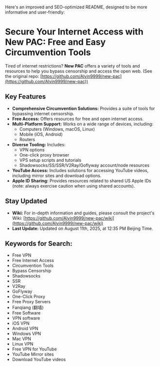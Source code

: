 Here's an improved and SEO-optimized README, designed to be more informative and user-friendly:

# Secure Your Internet Access with New PAC: Free and Easy Circumvention Tools

Tired of internet restrictions?  **New PAC** offers a variety of tools and resources to help you bypass censorship and access the open web.  (See the original repo: [https://github.com/Alvin9999/new-pac](https://github.com/Alvin9999/new-pac))

## Key Features

*   **Comprehensive Circumvention Solutions:**  Provides a suite of tools for bypassing internet censorship.
*   **Free Access:** Offers resources for free and open internet access.
*   **Multi-Platform Support:**  Works on a wide range of devices, including:
    *   Computers (Windows, macOS, Linux)
    *   Mobile (iOS, Android)
    *   Routers
*   **Diverse Tooling:** Includes:
    *   VPN options
    *   One-click proxy browser
    *   VPS setup scripts and tutorials
    *   Shadowsocks/SS/SSR/V2Ray/Goflyway account/node resources
*   **YouTube Access:**  Includes solutions for accessing YouTube videos, including mirror sites and download options.
*   **Apple ID Sharing:** Provides resources related to shared US Apple IDs (note: always exercise caution when using shared accounts).

## Stay Updated

*   **Wiki:** For in-depth information and guides, please consult the project's Wiki: [https://github.com/Alvin9999/new-pac/wiki](https://github.com/Alvin9999/new-pac/wiki)
*   **Last Update:** Updated on August 11th, 2025, at 12:35 PM Beijing Time.

## Keywords for Search:

*   Free VPN
*   Free Internet Access
*   Circumvention Tools
*   Bypass Censorship
*   Shadowsocks
*   SSR
*   V2Ray
*   GoFlyway
*   One-Click Proxy
*   Free Proxy Servers
*   Fanqiang (翻墙)
*   Free Software
*   VPN software
*   iOS VPN
*   Android VPN
*   Windows VPN
*   Mac VPN
*   Linux VPN
*   Free VPN for YouTube
*   YouTube Mirror sites
*   Download YouTube videos